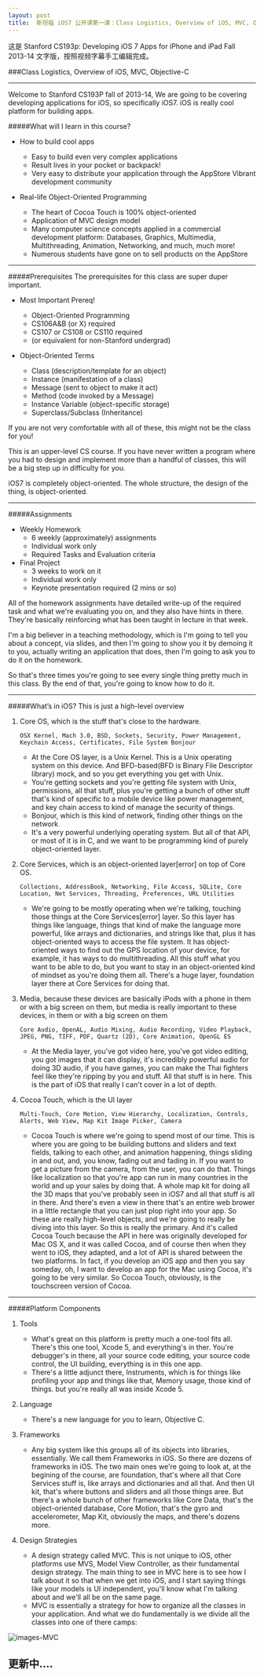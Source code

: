 ```yaml
---
layout: post
title:  斯坦福 iOS7 公开课第一课：Class Logistics, Overview of iOS, MVC, Objective-C
---
```


这是 Stanford CS193p: Developing iOS 7 Apps for iPhone and iPad Fall 2013-14 文字版，按照视频字幕手工编辑完成。

###Class Logistics, Overview of iOS, MVC, Objective-C

---

Welcome to Stanford CS193P fall of 2013-14, We are going to be covering developing applications for iOS, so specifically iOS7. iOS is really cool platform for building apps. 

#####What will I learn in this course?

* How to build cool apps
  * Easy to build even very complex applications
  * Result lives in your pocket or backpack!
  * Very easy to distribute your application through the AppStore Vibrant development community
  
* Real-life Object-Oriented Programming 
  * The heart of Cocoa Touch is 100% object-oriented
  * Application of MVC design model
  * Many computer science concepts applied in a commercial development platform: Databases, Graphics, Multimedia, Multithreading, Animation, Networking, and much, much more! 
  * Numerous students have gone on to sell products on the AppStore

---

#####Prerequisites
The prerequisites for this class are super duper important.    

* Most Important Prereq!  
  * Object-Oriented Programming
  * CS106A&B (or X) required
  * CS107 or CS108 or CS110 required
  * (or equivalent for non-Stanford undergrad)

* Object-Oriented Terms
  * Class (description/template for an object)
  * Instance (manifestation of a class) 
  * Message (sent to object to make it act) 
  * Method (code invoked by a Message) 
  * Instance Variable (object-specific storage) 
  * Superclass/Subclass (Inheritance)
  
If you are not very comfortable with all of these, this might not be the class for you! 

This is an upper-level CS course. If you have never written a program where you had to design and implement more than a handful of classes, this will be a big step up in difficulty for you.

iOS7 is completely object-oriented. The whole structure, the design of the thing, is object-oriented.

---

#####Assignments

* Weekly Homework
  * 6 weekly (approximately) assignments 
  * Individual work only
  * Required Tasks and Evaluation criteria
* Final Project
  * 3 weeks to work on it
  * Individual work only
  * Keynote presentation required (2 mins or so)
  
All of the homework assignments have detailed write-up of the required task and what we're evaluating you on, and they also have hints in there. They're basically reinforcing what has been taught in lecture in that week.

I'm a big believer in a teaching methodology, which is I'm going to tell you about a concept, via slides, and then I'm going to show you it by demoing it to you, actually writing an application that does, then I'm going to ask you to do it on the homework.

So that's three times you're going to see every single thing pretty much in this class. By the end of that, you're going to know how to do it.

---

#####What’s in iOS?
This is just a high-level overview
 
1. Core OS, which is the stuff that's close to the hardware.

       OSX Kernel, Mach 3.0, BSD, Sockets, Security, Power Management, Keychain Access, Certificates, File System Bonjour

   * At the Core OS layer, is a Unix Kernel. This is a Unix operating system on this device. And BFD-based(BFD is Binary File Descriptor library) mock, and so you get everything you get with Unix. 
   * You're getting sockets and you're getting file system with Unix, permissions, all that stuff, plus you're getting a bunch of other stuff that's kind of specific to a mobile device like power management, and key chain access to kind of manage the security of things.
   * Bonjour, which is this kind of network, finding other things on the network
   * It's a very powerful underlying operating system. But all of that API, or most of it is in C, and we want to be programming kind of purely object-oriented layer.

2. Core Services, which is an object-oriented layer[error] on top of Core OS.  

       Collections, AddressBook, Networking, File Access, SQLite, Core Location, Net Services, Threading, Preferences, URL Utilities

   * We're going to be mostly operating when we're talking, touching those things at the Core Services[error] layer. So this layer has things like language, things that kind of make the language more powerful, like arrays and dictionaries, and strings like that, plus it has object-oriented ways to access the file system. It has object-oriented ways to find out the GPS location of your device, for example, it has ways to do multithreading. All this stuff what you want to be able to do, but you want to stay in an object-oriented kind of mindset as you're doing them all. There's a huge layer, foundation layer there at Core Services for doing that.

3. Media, because these devices are basically iPods with a phone in them or with a big screen on them, but media is really important to these devices, in them or with a big screen on them 

       Core Audio, OpenAL, Audio Mixing, Audio Recording, Video Playback, JPEG, PNG, TIFF, PDF, Quartz (2D), Core Animation, OpenGL ES

   * At the Media layer, you've got video here, you've got video editing, you got images that it can display, it's incredibly powerful audio for doing 3D audio, if you have games, you can make the Thai fighters feel like they're ripping by you and stuff. All that stuff is in here. This is the part of iOS that really I can't cover in a lot of depth.

4. Cocoa Touch, which is the UI layer

       Multi-Touch, Core Motion, View Hierarchy, Localization, Controls, Alerts, Web View, Map Kit Image Picker, Camera

   * Cocoa Touch is where we're going to spend most of our time. This is where you are going to be building buttons and sliders and text fields, talking to each other, and animation happening, things sliding in and out, and, you know, fading out and fading in. If you want to get a picture from the camera, from the user, you can do that. Things like localization so that you're app can run in many countries in the world and up your sales by doing that. A whole map kit for doing all the 3D maps that you've probably seen in iOS7 and all that stuff is all in there. And there's even a view in there that's an entire web brower in a little rectangle that you can just plop right into your app. So these are really high-level objects, and we're going 
 to really be diving into this layer. So this is really the primary. And it's called Cocoa Touch because the API in here was originally developed for Mac OS X, and it was called Cocoa, and of course then when they went to iOS, they adapted, and a lot of API is shared between the two platforms. In fact, if you develop an iOS app and then you say someday, oh, I want to develop an app for the Mac using Cocoa, it's going to be very similar. So Cocoa Touch, obviously, is the touchscreen version of Cocoa. 

---

#####Platform Components
1. Tools

   * What's great on this platform is pretty much a one-tool fits all. There's this one tool, Xcode 5, and everything's in ther. You're debugger's in there, all your source code editing, your source code control, the UI building, everything is in this one app. 
   * There's a little adjunct there, Instruments, which is for things like profiling your app and things like that, Memory usage, those kind of things. but you're really all was inside Xcode 5.

2. Language

   * There's a new language for you to learn, Objective C.

3. Frameworks
   * Any big system like this groups all of its objects into libraries, essentially. We call them Frameworks in iOS. So there are dozens of frameworks in iOS. The two main ones we're going to look at, at the begining of the course, are foundation, that's where all that Core Services stuff is, like arrays and dictionaries and all that.  And then UI kit, that's where buttons and sliders and all those things aree. But there's a whole bunch of other frameworks like Core Data, that's the object-oriented database, Core Motion, that's the gyro and accelerometer, Map Kit, obviously the maps, and there's dozens more.

4. Design Strategies
   * A design strategy called MVC. This is not unique to iOS, other platforms use MVS, Model View Controller, as their fundamental design strategy. The main thing to see in MVC here is to see how I talk about it so that when we get into iOS, and I start saying things like your models is UI independent, you'll know what I'm talking about and we'll all be on the same page.
   * MVC is essentially a strategy for how to organize all the classes in your application. And what we do fundamentally is we divide all the classes into one of there camps:

![images-MVC](https://raw.github.com/JeOam/jeoam.github.io/master/images/MVC.png)

更新中....
---

